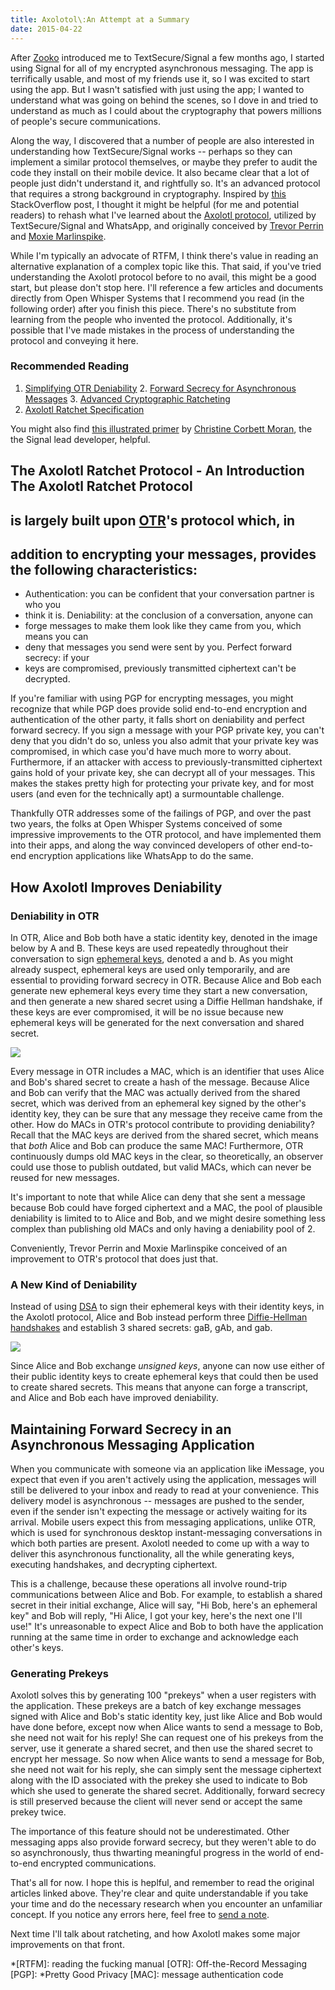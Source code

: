 ```yaml
---
title: Axolotol\:An Attempt at a Summary
date: 2015-04-22
---
```


After [Zooko](https://www.twitter.com/zooko) introduced me to TextSecure/Signal
a few months ago, I started using Signal for all of my encrypted asynchronous
messaging. The app is terrifically usable, and most of my friends use it, so I
was excited to start using the app. But I wasn't satisfied with just using the
app; I wanted to understand what was going on behind the scenes, so I dove in
and tried to understand as much as I could about the cryptography that powers
millions of people's secure communications.

Along the way, I discovered that a number of people are also interested in
understanding how TextSecure/Signal works --  perhaps so they can implement a
similar protocol themselves, or maybe they prefer to audit the code they install
on their mobile device. It also became clear that a lot of people just didn't
understand it, and rightfully so. It's an advanced protocol that requires a
strong background in cryptography. Inspired by
[this](https://crypto.stackexchange.com/questions/24914/axolotl-ratchet-crypto-protocol-in-plain-english)
StackOverflow post, I thought it might be helpful (for me and potential readers)
to rehash what I've learned about the [Axolotl
protocol](https://github.com/WhisperSystems/TextSecure/wiki/ProtocolV2),
utilized by TextSecure/Signal and WhatsApp, and originally conceived by [Trevor
Perrin](https://github.com/trevp) and [Moxie
Marlinspike](https://github.com/moxie0).

While I'm typically an advocate of RTFM, I think there's value in reading an
alternative explanation of a complex topic like this. That said, if you've tried
understanding the Axolotl protocol before to no avail, this might be a good
start, but please don't stop here. I'll reference a few articles and documents
directly from Open Whisper Systems that I recommend you read (in the following
order) after you finish this piece. There's no substitute from learning from the
people who invented the protocol. Additionally, it's possible that I've made
mistakes in the process of understanding the protocol and conveying it here.

### Recommended Reading

1. [Simplifying OTR
Deniability](https://whispersystems.org/blog/simplifying-otr-deniability/) 2.
[Forward Secrecy for Asynchronous
Messages](https://whispersystems.org/blog/asynchronous-security/) 3. [Advanced
Cryptographic Ratcheting](https://whispersystems.org/blog/advanced-ratcheting/)
4. [Axolotl Ratchet Specification](https://github.com/trevp/axolotl/wiki)

You might also find [this illustrated
primer](https://www.slideshare.net/ChristineCorbettMora/axolotl-protocol-an-illustrated-primer)
by [Christine Corbett Moran](http://www.christinecorbettmoran.com), the the
Signal lead developer, helpful.

## The Axolotl Ratchet Protocol - An Introduction The Axolotl Ratchet Protocol
## is largely built upon [OTR](https://otr.cypherpunks.ca/)'s protocol which, in
## addition to encrypting your messages, provides the following characteristics:

* Authentication: you can be confident that your conversation partner is who you
* think it is. Deniability: at the conclusion of a conversation, anyone can
* forge messages to make them look like they came from you, which means you can
* deny that messages you send were sent by you. Perfect forward secrecy: if your
* keys are compromised, previously transmitted ciphertext can't be decrypted.

If you're familiar with using PGP for encrypting messages, you might recognize
that while PGP does provide solid end-to-end encryption and authentication of
the other party, it falls short on deniability and perfect forward secrecy. If
you sign a message with your PGP private key, you can't deny that you didn't do
so, unless you also admit that your private key was compromised, in which case
you'd have much more to worry about. Furthermore, if an attacker with access to
previously-transmitted ciphertext gains hold of your private key, she can
decrypt all of your messages. This makes the stakes pretty high for protecting
your private key, and for most users (and even for the technically apt) a
surmountable challenge.

Thankfully OTR addresses some of the failings of PGP, and over the past two
years, the folks at Open Whisper Systems conceived of some impressive
improvements to the OTR protocol, and have implemented them into their apps, and
along the way convinced developers of other end-to-end encryption applications
like WhatsApp to do the same.

## How Axolotl Improves Deniability

### Deniability in OTR

In OTR, Alice and Bob both have a static identity key, denoted in the image
below by A and B. These keys are used repeatedly throughout their conversation
to sign [ephemeral keys](), denoted a and b. As you might already suspect,
ephemeral keys are used only temporarily, and are essential to providing forward
secrecy in OTR. Because Alice and Bob each generate new ephemeral keys every
time they start a new conversation, and then generate a new shared secret using
a Diffie Hellman handshake, if these keys are ever compromised, it will be no
issue because new ephemeral keys will be generated for the next conversation and
shared secret.

<img src="{{ site.url }}/assets/otr-current.png" />

Every message in OTR includes a MAC, which is an identifier that uses Alice and
Bob's shared secret to create a hash of the message. Because Alice and Bob can
verify that the MAC was actually derived from the shared secret, which was
derived from an ephemeral key signed by the other's identity key, they can be
sure that any message they receive came from the other. How do MACs in OTR's
protocol contribute to providing deniability? Recall that the MAC keys are
derived from the shared secret, which means that *both* Alice and Bob can
produce the same MAC! Furthermore, OTR continuously dumps old MAC keys in the
clear, so theoretically, an observer could use those to publish outdated, but
valid MACs, which can never be reused for new messages.

It's important to note that while Alice can deny that she sent a message because
Bob could have forged ciphertext and a MAC, the pool of plausible deniability is
limited to to Alice and Bob, and we might desire something less complex than
publishing old MACs and only having a deniability pool of 2.

Conveniently, Trevor Perrin and Moxie Marlinspike conceived of an improvement to
OTR's protocol that does just that.

### A New Kind of Deniability

Instead of using [DSA](https://wikipedia.org/wiki/Digital_Signature_Algorithm)
to sign their ephemeral keys with their identity keys, in the Axolotl protocol,
Alice and Bob instead perform three [Diffie-Hellman
handshakes](https://wikipedia.org/wiki/Diffie%E2%80%93Hellman_key_exchange) and
establish 3 shared secrets: gaB, gAb, and gab.

<img src="{{ site.url }}/assets/otr-simplified.png" />

Since Alice and Bob exchange *unsigned keys*, anyone can now use either of their
public identity keys to create ephemeral keys that could then be used to create
shared secrets. This means that anyone can forge a transcript, and Alice and Bob
each have improved deniability.

## Maintaining Forward Secrecy in an Asynchronous Messaging Application

When you communicate with someone via an application like iMessage, you expect
that even if you aren't actively using the application, messages will still be
delivered to your inbox and ready to read at your convenience. This delivery
model is asynchronous -- messages are pushed to the sender, even if the sender
isn't expecting the message or actively waiting for its arrival. Mobile users
expect this from messaging applications, unlike OTR, which is used for
synchronous desktop instant-messaging conversations in which both parties are
present. Axolotl needed to come up with a way to deliver this asynchronous
functionality, all the while generating keys, executing handshakes, and
decrypting ciphertext.

This is a challenge, because these operations all involve round-trip
communications between Alice and Bob. For example, to establish a shared secret
in their initial exchange, Alice will say, "Hi Bob, here's an ephemeral key" and
Bob will reply, "Hi Alice, I got your key, here's the next one I'll use!" It's
unreasonable to expect Alice and Bob to both have the application running at the
same time in order to exchange and acknowledge each other's keys.

### Generating Prekeys

Axolotl solves this by generating 100 "prekeys" when a user registers with the
application. These prekeys are a batch of key exchange messages signed with
Alice and Bob's static identity key, just like Alice and Bob would have done
before, except now when Alice wants to send a message to Bob, she need not wait
for his reply! She can request one of his prekeys from the server, use it
generate a shared secret, and then use the shared secret to encrypt her message.
So now when Alice wants to send a message for Bob, she need not wait for his
reply, she can simply sent the message ciphertext along with the ID associated
with the prekey she used to indicate to Bob which she used to generate the
shared secret. Additionally, forward secrecy is still preserved because the
client will never send or accept the same prekey twice.

The importance of this feature should not be underestimated. Other messaging
apps also provide forward secrecy, but they weren't able to do so
asynchronously, thus thwarting meaningful progress in the world of end-to-end
encrypted communications.

That's all for now. I hope this is heplful, and remember to read the original
articles linked above. They're clear and quite understandable if you take your
time and do the necessary research when you encounter an unfamiliar concept. If
you notice any errors here, feel free to [send a
note](http://taravancil.github.io/contact).

Next time I'll talk about ratcheting, and how Axolotl makes some major
improvements on that front.

*[RTFM]: reading the fucking manual [OTR]: Off-the-Record Messaging [PGP]:
*Pretty Good Privacy [MAC]: message authentication code
